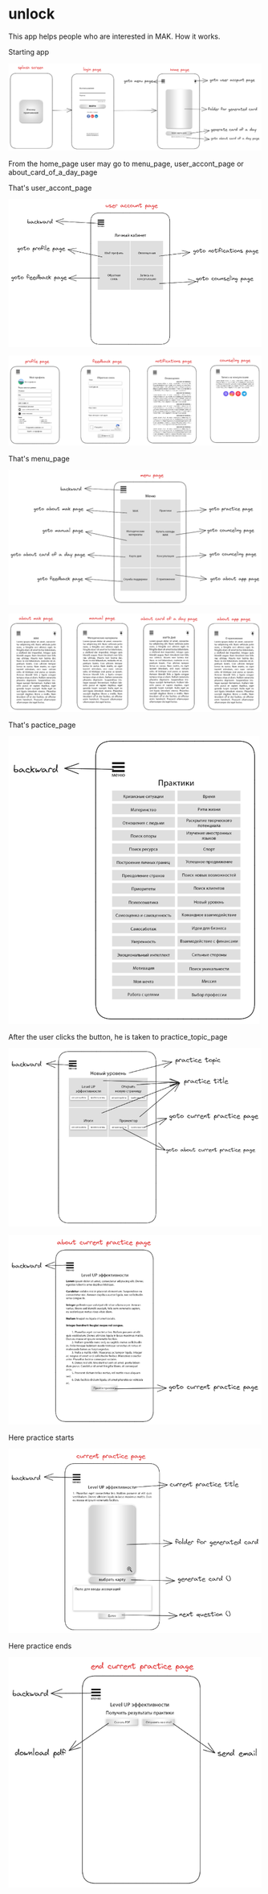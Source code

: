 # unlock

This app helps people who are interested in MAK.
How it works.

Starting app

![Image alt](https://github.com/KonstantinLeschenko/unlock/blob/main/excalibur/ex_1.png)

From the home_page user may go to menu_page, user_accont_page or about_card_of_a_day_page

That's user_accont_page

![Image alt](https://github.com/KonstantinLeschenko/unlock/blob/main/excalibur/ex_2.png)

![Image alt](https://github.com/KonstantinLeschenko/unlock/blob/main/excalibur/ex_3.png)

That's menu_page

![Image alt](https://github.com/KonstantinLeschenko/unlock/blob/main/excalibur/ex_4.png)

![Image alt](https://github.com/KonstantinLeschenko/unlock/blob/main/excalibur/ex_5.png)

That's pactice_page

![Image alt](https://github.com/KonstantinLeschenko/unlock/blob/main/excalibur/ex_6.png)

After the user clicks the button, he is taken to practice_topic_page

![Image alt](https://github.com/KonstantinLeschenko/unlock/blob/main/excalibur/ex_7.png)

![Image alt](https://github.com/KonstantinLeschenko/unlock/blob/main/excalibur/ex_8.png)

Here practice starts

![Image alt](https://github.com/KonstantinLeschenko/unlock/blob/main/excalibur/ex_9.png)

Here practice ends

![Image alt](https://github.com/KonstantinLeschenko/unlock/blob/main/excalibur/ex_10.png)



